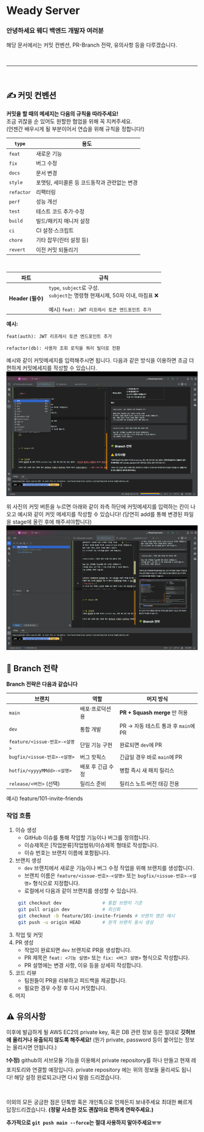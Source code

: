 # Weady Server
### 안녕하세요 웨디 백엔드 개발자 여러분
해당 문서에서는 커밋 컨벤션, PR-Branch 전략, 유의사항 등을 다루겠습니다.

<br>

---

<br>

## ✍️ 커밋 컨벤션
**커밋을 할 때의 메세지는 다음의 규칙을 따라주세요!**  
조금 귀찮을 순 있어도 원할한 협업을 위해 꼭 지켜주세요.   
(언젠간 배우시게 될 부분이어서 연습을 위해 규칙을 정합니다!)

| `type`     | 용도                        |
| ---------- |---------------------------|
| `feat`     | 새로운 기능                    |
| `fix`      | 버그 수정                     |
| `docs`     | 문서 변경                     |
| `style`    | 포맷팅, 세미콜론 등 코드동작과 관련없는 변경 |
| `refactor` | 리팩터링                      |
| `perf`     | 성능 개선                     |
| `test`     | 테스트 코드 추가·수정              |
| `build`    | 빌드/패키지 매니저 설정             |
| `ci`       | CI 설정·스크립트                |
| `chore`    | 기타 잡무(린터 설정 등)            |
| `revert`   | 이전 커밋 되돌리기                |

<br>

| 파트              | 규칙                                                                                   |
|-----------------|--------------------------------------------------------------------------------------|
| **Header (필수)** | `type`, `subject`로 구성.<br>`subject`는 명령형 현재시제, 50자 이내, 마침표 ❌ <br> <br> 예시) `feat: JWT 리프레시 토큰 엔드포인트 추가`|

**예시:**
```
feat(auth): JWT 리프레시 토큰 엔드포인트 추가
```
```
refactor(db): 사용자 조회 로직을 쿼리 빌더로 전환
```

예시와 같이 커밋메세지를 입력해주시면 됩니다.
다음과 같은 방식을 이용하면 조금 더 편하게 커밋메세지를 작성할 수 있습니다.
![img.png](readme_image/img.png)


위 사진의 커밋 버튼을 누르면 아래와 같이 좌측 하단에 커밋메세지를 입력하는 칸이 나오고
예시와 같이 커밋 메세지를 작성할 수 있습니다!
(당연히 add를 통해 변경된 파일을 stage에 올린 후에 해주셔야합니다)
![img2.png](readme_image/img2.png)





## 🌳 Branch 전략
**Branch 전략은 다음과 같습니다**

| 브랜치                       | 역할         | 머지 방식                       |
| ------------------------- | ---------- | --------------------------- |
| `main`                    | 배포·프로덕션용   | **PR + Squash merge** 만 허용  |
| `dev`                     | 통합 개발      | PR → 자동 테스트 통과 후 `main`에 PR |
| `feature/<issue-번호>-<설명>` | 단일 기능 구현   | 완료되면 `dev`에 PR              |
| `bugfix/<issue-번호>-<설명>`  | 버그 핫픽스     | 긴급일 경우 바로 `main`에 PR        |
| `hotfix/<yyyyMMdd>-<설명>`  | 배포 후 긴급 수정 | 병합 즉시 새 패치 릴리스              |
| `release/<버전>` (선택)       | 릴리스 준비     | 릴리스 노트·버전 태깅 전용             |

예시) feature/101-invite-friends

### 작업 흐름
1. 이슈 생성 
   - GitHub 이슈를 통해 작업할 기능이나 버그를 정의합니다.
   - 이슈제목은 [작업분류]작업범위/이슈제목 형태로 작성합니다.
   - 이슈 번호는 브랜치 이름에 포함됩니다.
2. 브랜치 생성
   - `dev` 브랜치에서 새로운 기능이나 버그 수정 작업을 위해 브랜치를 생성합니다.
   - 브랜치 이름은 `feature/<issue-번호>-<설명>` 또는 `bugfix/<issue-번호>-<설명>` 형식으로 지정합니다.
   - 로컬에서 다음과 같이 브랜치를 생성할 수 있습니다.
   ```bash
    git checkout dev               # 통합 브랜치 기준
    git pull origin dev            # 최신화
    git checkout -b feature/101-invite-friends # 브랜치 명은 예시
    git push -u origin HEAD        # 원격 브랜치 동시 생성
   ```
3. 작업 및 커밋
4. PR 생성
   - 작업이 완료되면 `dev` 브랜치로 PR을 생성합니다.
   - PR 제목은 `feat: <기능 설명>` 또는 `fix: <버그 설명>` 형식으로 작성합니다.
   - PR 설명에는 변경 사항, 이유 등을 상세히 작성합니다.
5. 코드 리뷰
   - 팀원들이 PR을 리뷰하고 피드백을 제공합니다.
   - 필요한 경우 수정 후 다시 커밋합니다.
6. 머지


## ⚠️ 유의사항
이후에 발급하게 될 AWS EC2의 private key, 혹은 DB 관련 정보 등은 절대로 **깃허브에 올리거나 유출되지 않도록 해주세요!** (뭔가 private, password 등이 붙어있는 정보는 올리시면 안됩니다.)  

❗️**수정)** github의 서브모듈 기능을 이용해서 private repository를 하나 만들고 현재 레포지토리와 연결할 예정입니다. private repository 에는 위의 정보들 올리셔도 됩니다! 해당 설정 완료되고나면 다시 말씀 드리겠습니다.

<br>

이외의 모든 궁금한 점은 단톡방 혹은 개인톡으로 언제든지 보내주세요 최대한 빠르게 답장드리겠습니다. **(정말 사소한 것도 괜찮아요 편하게 연락주세요.)**

**추가적으로 `git push main --force`는 절대 사용하지 말아주세요ㅠㅠ**

